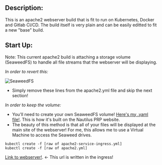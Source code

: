 ## Description:

This is an apache2 webserver build that is fit to run on Kubernetes, Docker and Gitlab CI/CD. The build itself is very plain and can be easily editted to fit a new "base" build. 

## Start Up:

Note: This current apache2 build is attaching a storage volume (SeaweedFS) to handle all file streams that the webserver will be displaying. 

*In order to revert this:*

![SeaweedFS](/images/)
  
 - Simply remove these lines from the apache2.yml file and skip the next section!
 
 *In order to keep the volume:*
 
 - You'll need to create your own SeaweedFS volume! [Here's my .yaml file!](https://gitlab.nrp-nautilus.io/nhieubrian/novnc-digital-media-lab/-/blob/master/dml-seaweed.yaml). This is how it's built on the Nautilus PRP website.
 - The beauty of this method is that all of your files will be displayed at the main site of the webserver! For me, this allows me to use a Virtual Machine to access the Seaweed drives.
 
 ```
 kubectl create -f [raw of apache2-service-ingress.yml]
 kubectl create -f [raw of apache2.yml]
 ```
 
 [Link to webserver!](https://apache.nrp-nautilus.io/). <- This url is written in the ingress!
 
 
